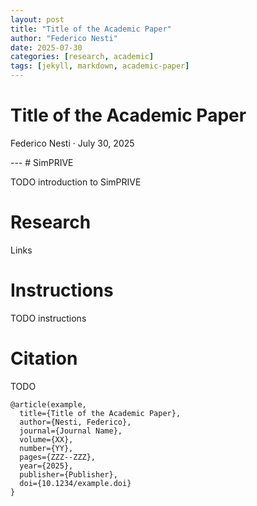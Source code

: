 ```yaml
---
layout: post
title: "Title of the Academic Paper"
author: "Federico Nesti"
date: 2025-07-30
categories: [research, academic]
tags: [jekyll, markdown, academic-paper]
---
```


<div class="hero">
  <h1>Title of the Academic Paper</h1>
  <p class="lead">Federico Nesti · July 30, 2025</p>
</div>
---
# SimPRIVE

TODO introduction to SimPRIVE

# Research

Links

# Instructions

TODO instructions

# Citation

TODO

```
@article(example,
  title={Title of the Academic Paper},
  author={Nesti, Federico},
  journal={Journal Name},
  volume={XX},
  number={YY},
  pages={ZZZ--ZZZ},
  year={2025},
  publisher={Publisher},
  doi={10.1234/example.doi}
}
```
